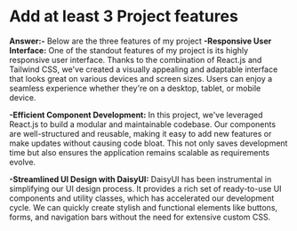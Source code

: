 # Add at least 3 Project features
**Answer:-**  Below are the three features of my project
**-Responsive User Interface:** One of the standout features of my project is its highly responsive user interface. Thanks to the combination of React.js and Tailwind CSS, we've created a visually appealing and adaptable interface that looks great on various devices and screen sizes. Users can enjoy a seamless experience whether they're on a desktop, tablet, or mobile device.

**-Efficient Component Development:** In this project, we've leveraged React.js to build a modular and maintainable codebase. Our components are well-structured and reusable, making it easy to add new features or make updates without causing code bloat. This not only saves development time but also ensures the application remains scalable as requirements evolve.

**-Streamlined UI Design with DaisyUI:** DaisyUI has been instrumental in simplifying our UI design process. It provides a rich set of ready-to-use UI components and utility classes, which has accelerated our development cycle. We can quickly create stylish and functional elements like buttons, forms, and navigation bars without the need for extensive custom CSS.
